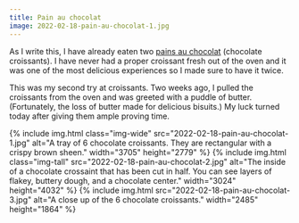 ```yaml
---
title: Pain au chocolat
image: 2022-02-18-pain-au-chocolat-1.jpg
---
```


As I write this, I have already eaten two [pains au chocolat](https://cooking.nytimes.com/recipes/1022057-pain-au-chocolate) (chocolate croissants). I have never had a proper croissant fresh out of the oven and it was one of the most delicious experiences so I made sure to have it twice.

This was my second try at croissants. Two weeks ago, I pulled the croissants from the oven and was greeted with a puddle of butter. (Fortunately, the loss of butter made for delicious bisuits.) My luck turned today after giving them ample proving time.

<div class="photos">
{% include img.html class="img-wide" src="2022-02-18-pain-au-chocolat-1.jpg" alt="A tray of 6 chocolate croissants. They are rectangular with a crispy brown sheen." width="3705" height="2779" %}
{% include img.html class="img-tall" src="2022-02-18-pain-au-chocolat-2.jpg" alt="The inside of a chocolate crossaint that has been cut in half. You can see layers of flakey, buttery dough, and a chocolate center." width="3024" height="4032" %}
{% include img.html src="2022-02-18-pain-au-chocolat-3.jpg" alt="A close up of the 6 chocolate croissants." width="2485" height="1864" %}
</div>
